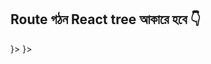 ## Route গঠন React tree আকারে হবে 👇

<RootLayout>                  
  <ErrorBoundary>             
    <Suspense fallback={<RootLoading />}>   
      <RootTemplate>         
        <DashboardLayout>     
          <ErrorBoundary>    
            <Suspense fallback={<DashboardLoading />}>  
              <DashboardTemplate>  
                <Page />           
              </DashboardTemplate>
            </Suspense>
          </ErrorBoundary>
        </DashboardLayout>
      </RootTemplate>
    </Suspense>
  </ErrorBoundary>
</RootLayout>

